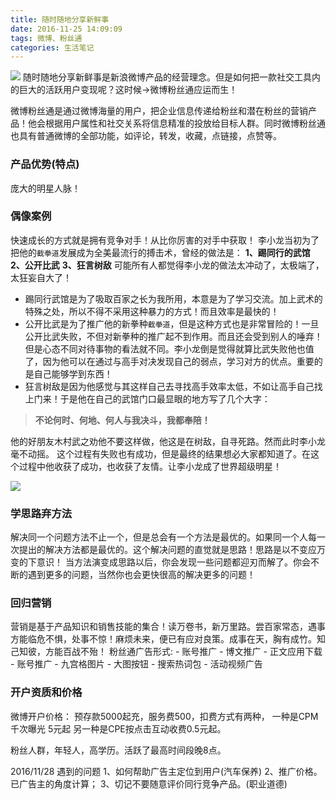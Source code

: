 ```yaml
---
title: 随时随地分享新鲜事
date: 2016-11-25 14:09:09
tags: 微博、粉丝通
categories: 生活笔记
---
```

![](http://p1.bqimg.com/567571/4079866c3bb6dd1d.jpg)
随时随地分享新鲜事是新浪微博产品的经营理念。但是如何把一款社交工具内的巨大的活跃用户变现呢？这时候->微博粉丝通应运而生！
<!-- more -->
微博粉丝通是通过微博海量的用户，把企业信息传递给粉丝和潜在粉丝的营销产品！他会根据用户属性和社交关系将信息精准的投放给目标人群。同时微博粉丝通也具有普通微博的全部功能，如评论，转发，收藏，点链接，点赞等。

### 产品优势(特点)
庞大的明星人脉！
### 偶像案例
快速成长的方式就是拥有竞争对手！从比你厉害的对手中获取！
李小龙当初为了把他的`截拳道`发展成为全美最流行的搏击术，曾经的做法是：
<b>1、踢同行的武馆</b>
<b>2、公开比武</b>
<b>3、狂言树敌</b>
可能所有人都觉得李小龙的做法太冲动了，太极端了，太狂妄自大了！
- 踢同行武馆是为了吸取百家之长为我所用，本意是为了学习交流。加上武术的特殊之处，所以不得不采用这种暴力的方式！而且效率是最快的！
- 公开比武是为了推广他的新拳种`截拳道`，但是这种方式也是非常冒险的！一旦公开比武失败，不但对新拳种的推广起不到作用。而且还会受到别人的唾弃！但是心态不同对待事物的看法就不同。李小龙倒是觉得就算比武失败他也值了，因为他可以在通过与高手对决发现自己的弱点，学习对方的优点。重要的是自己能够学到东西！
- 狂言树敌是因为他感觉与其这样自己去寻找高手效率太低，不如让高手自己找上门来！于是他在自己的武馆门口最显眼的地方写了几个大字：
> **不论何时、何地、何人与我决斗，我都奉陪！**

他的好朋友木村武之劝他不要这样做，他这是在树敌，自寻死路。然而此时李小龙毫不动摇。
这个过程有失败也有成功，但是最终的结果想必大家都知道了。在这个过程中他收获了成功，也收获了友情。让李小龙成了世界超级明星！

![](http://i1.piimg.com/567571/55876233e7349dff.gif)

### 学思路弃方法
解决同一个问题方法不止一个，但是总会有一个方法是最优的。如果同一个人每一次提出的解决方法都是最优的。这个解决问题的直觉就是思路！思路是以不变应万变的下意识！
当方法演变成思路以后，你会发现一些问题都迎刃而解了。你会不断的遇到更多的问题，当然你也会更快很高的解决更多的问题！

### 回归营销
营销是基于产品知识和销售技能的集合！读万卷书，新万里路。尝百家常态，遇事方能临危不惧，处事不惊！麻烦未来，便已有应对良策。成事在天，胸有成竹。知己知彼，方能百战不殆！
粉丝通广告形式:
				- 账号推广
				- 博文推广
				- 正文应用下载
				- 账号推广
				- 九宫格图片
				- 大图按钮
				- 搜索热词包
				- 活动视频广告

### 开户资质和价格

微博开户价格：
预存款5000起充，服务费500，扣费方式有两种， 一种是CPM千次曝光 5元起   另一种是CPE按点击互动收费0.5元起。

粉丝人群，年轻人，高学历。活跃了最高时间段晚8点。

2016/11/28 遇到的问题
1、如何帮助广告主定位到用户(汽车保养)
2、推广价格。已广告主的角度计算；
3、切记不要随意评价同行竞争产品。(职业道德)

